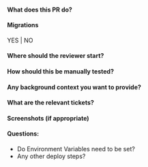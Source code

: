#### What does this PR do?

#### Migrations
YES | NO
#### Where should the reviewer start?

#### How should this be manually tested?

#### Any background context you want to provide?

#### What are the relevant tickets?

#### Screenshots (if appropriate)

#### Questions:
  - Do Environment Variables need to be set?
  - Any other deploy steps?
